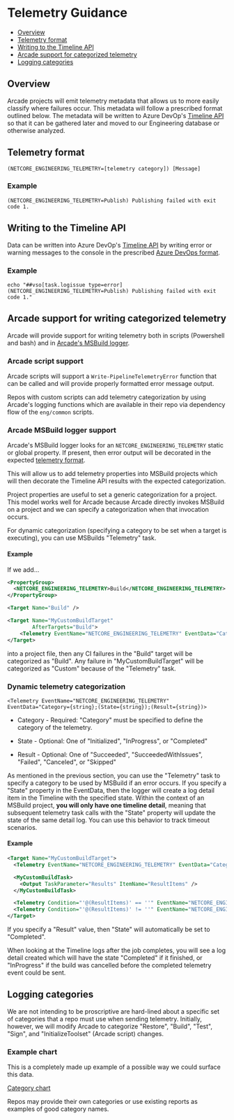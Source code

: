# Telemetry Guidance

- [Overview](#overview)
- [Telemetry format](#telemetry-format)
- [Writing to the Timeline API](#writing-to-the-timeline-api)
- [Arcade support for categorized telemetry](#arcade-support-for-writing-categorized-telemetry)
- [Logging categories](#logging-categories)

## Overview

Arcade projects will emit telemetry metadata that allows us to more easily classify where failures occur.  This metadata will follow a prescribed format outlined below.  The metadata will be written to Azure DevOp's [Timeline API](https://docs.microsoft.com/en-us/rest/api/azure/devops/build/Timeline/Get?view=azure-devops-rest-5.0) so that it can be gathered later and moved to our Engineering database or otherwise analyzed.

## Telemetry format

`(NETCORE_ENGINEERING_TELEMETRY=[telemetry category]) [Message]`

### Example

`(NETCORE_ENGINEERING_TELEMETRY=Publish) Publishing failed with exit code 1.`

## Writing to the Timeline API

Data can be written into Azure DevOp's [Timeline API](https://docs.microsoft.com/en-us/rest/api/azure/devops/build/Timeline/Get?view=azure-devops-rest-5.0) by writing error or warning messages to the console in the prescribed [Azure DevOps format](https://github.com/Microsoft/azure-pipelines-tasks/blob/master/docs/authoring/commands.md).

### Example

`echo "##vso[task.logissue type=error](NETCORE_ENGINEERING_TELEMETRY=Publish) Publishing failed with exit code 1."`

## Arcade support for writing categorized telemetry

Arcade will provide support for writing telemetry both in scripts (Powershell and bash) and in [Arcade's MSBuild logger](https://github.com/dotnet/arcade/blob/3079c495f38bb1306a65b2af13cf25a516610a4f/src/Microsoft.DotNet.Arcade.Sdk/src/PipelinesLogger.cs).

### Arcade script support

Arcade scripts will support a `Write-PipelineTelemetryError` function that can be called and will provide properly formatted error message output.

Repos with custom scripts can add telemetry categorization by using Arcade's logging functions which are available in their repo via dependency flow of the `eng/common` scripts.

### Arcade MSBuild logger support

Arcade's MSBuild logger looks for an `NETCORE_ENGINEERING_TELEMETRY` static or global property.  If present, then error output will be decorated in the expected [telemetry format](#telemetry-format).

This will allow us to add telemetry properties into MSBuild projects which will then decorate the Timeline API results with the expected categorization.  

Project properties are useful to set a generic categorization for a project.  This model works well for Arcade because Arcade directly invokes MSBuild on a project and we can specify a categorization when that invocation occurs.  

For dynamic categorization (specifying a category to be set when a target is executing), you can use MSBuilds "Telemetry" task.

#### Example

If we add...

```XML
<PropertyGroup>
  <NETCORE_ENGINEERING_TELEMETRY>Build</NETCORE_ENGINEERING_TELEMETRY>
</PropertyGroup>

<Target Name="Build" />

<Target Name="MyCustomBuildTarget"
        AfterTargets="Build">
    <Telemetry EventName="NETCORE_ENGINEERING_TELEMETRY" EventData="Category=Custom" />
</Target>
```

into a project file, then any CI failures in the "Build" target will be categorized as "Build".  Any failure in "MyCustomBuildTarget" will be categorized as "Custom" because of the "Telemetry" task.  

### Dynamic telemetry categorization

```<Telemetry EventName="NETCORE_ENGINEERING_TELEMETRY" EventData="Category={string};(State={string});(Result={string})>```

- Category - Required: "Category" must be specified to define the category of the telemetry.

- State - Optional: One of "Initialized", "InProgress", or "Completed"

- Result - Optional: One of "Succeeded", "SucceededWithIssues", "Failed", "Canceled", or "Skipped"

As mentioned in the previous section, you can use the "Telemetry" task to specify a category to be used by MSBuild if an error occurs.  If you specify a "State" property in the EventData, then the logger will create a log detail item in the Timeline with the specified state.  Within the context of an MSBuild project, **you will only have one timeline detail**, meaning that subsequent telemetry task calls with the "State" property will update the state of the same detail log.  You can use this behavior to track timeout scenarios.

#### Example

```XML
<Target Name="MyCustomBuildTarget">
  <Telemetry EventName="NETCORE_ENGINEERING_TELEMETRY" EventData="Category=MyBuild;State=InProgress">

  <MyCustomBuildTask>
    <Output TaskParameter="Results" ItemName="ResultItems" />
  </MyCustomBuildTask>

  <Telemetry Condition="'@(ResultItems)' == ''" EventName="NETCORE_ENGINEERING_TELEMETRY" EventData="Category=MyBuild;Result=Failed">
  <Telemetry Condition="'@(ResultItems)' != ''" EventName="NETCORE_ENGINEERING_TELEMETRY" EventData="Category=MyBuild;Result=Succeeded">
</Target>
```

If you specify a "Result" value, then "State" will automatically be set to "Completed".

When looking at the Timeline logs after the job completes, you will see a log detail created which will have the state "Completed" if it finished, or "InProgress" if the build was cancelled before the completed telemetry event could be sent.

## Logging categories

We are not intending to be proscriptive are hard-lined about a specific set of categories that a repo must use when sending telemetry.  Initially, however, we will modify Arcade to categorize "Restore", "Build", "Test", "Sign", and "InitializeToolset" (Arcade script) changes.

### Example chart

This is a completely made up example of a possible way we could surface this data.

[Category chart](./Category-sample.png)

Repos may provide their own categories or use existing reports as examples of good category names.

